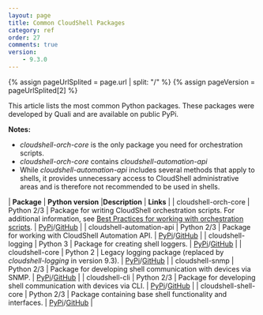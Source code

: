```yaml
---
layout: page
title: Common CloudShell Packages
category: ref
order: 27
comments: true
version:
    - 9.3.0
---
```


{% assign pageUrlSplited = page.url | split: "/" %}
{% assign pageVersion = pageUrlSplited[2] %}

This article lists the most common Python packages. These packages were developed by Quali and are available on public PyPi. 

**Notes:** 
* *cloudshell-orch-core* is the only package you need for orchestration scripts.
* *cloudshell-orch-core* contains *cloudshell-automation-api*
* While *cloudshell-automation-api* includes several methods that apply to shells, it provides unnecessary access to CloudShell administrative areas and is therefore not recommended to be used in shells.

<style>
table {
    font-family: arial, sans-serif;
    border-collapse: collapse;
    width: 100%;
}

td, th {
    border: 1px solid #dddddd;
    text-align: left;
    padding: 8px;
}

tr:nth-child(even) {
    background-color: #dddddd;
}
</style>


| **Package**                    | **Python version**   |**Description**        | **Links** |
|   cloudshell-orch-core         | Python 2/3           | Package for writing CloudShell orchestration scripts. For additional information, see [Best Practices for working with orchestration scripts]({{site.baseurl}}/orchestration/{{pageVersion}}/getting-started.html). | [PyPi](https://pypi.org/project/cloudshell-orch-core/)/[GitHub](https://github.com/QualiSystems/cloudshell-orch-core) | 
|   cloudshell-automation-api    | Python 2/3           | Package for working with CloudShell Automation API.  | [PyPi](https://pypi.org/project/cloudshell-automation-api/)/[GitHub](https://github.com/QualiSystems/cloudshell-automation-api) |
|   cloudshell-logging           | Python 3             | Package for creating shell loggers.  | [PyPi](https://pypi.org/project/cloudshell-logging)/[GitHub](https://github.com/QualiSystems/cloudshell-logging) |
|   cloudshell-core              | Python 2 | Legacy logging package (replaced by *cloudshell-logging* in version 9.3).  | [PyPi](https://pypi.org/project/cloudshell-core/)/[GitHub](https://github.com/QualiSystems/cloudshell-core) |
|   cloudshell-snmp              | Python 2/3 | Package for developing shell communication with devices via SNMP.  | [PyPi](https://pypi.org/project/cloudshell-snmp/)/[GitHub](https://github.com/QualiSystems/cloudshell-snmp) |
|   cloudshell-cli               | Python 2/3 | Package for developing shell communication with devices via CLI.              | [PyPi](https://pypi.org/project/cloudshell-cli/)/[GitHub](https://github.com/QualiSystems/cloudshell-cli)  |
|   cloudshell-shell-core        | Python 2/3 | Package containing base shell functionality and interfaces. | [PyPi](https://pypi.org/project/cloudshell-shell-core/)/[GitHub](https://github.com/QualiSystems/cloudshell-shell-core) |
